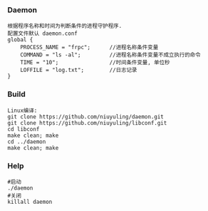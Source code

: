 ### Daemon
    根据程序名称和时间为判断条件的进程守护程序.  
    配置文件默认 daemon.conf  
    global {
        PROCESS_NAME = "frpc";      //进程名称条件变量
        COMMAND = "ls -al";         //进程名称条件变量不成立执行的命令
        TIME = "10";                //时间条件变量, 单位秒
        LOFFILE = "log.txt";        //日志记录
    }

### Build
    Linux编译:  
    git clone https://github.com/niuyuling/daemon.git
    git clone https://github.com/niuyuling/libconf.git
    cd libconf
    make clean; make
    cd ../daemon
    make clean; make

### Help
    #启动
    ./daemon
    #关闭
    killall daemon